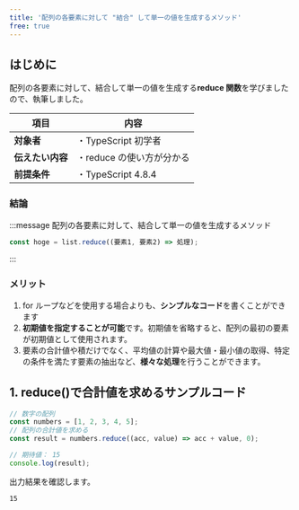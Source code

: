 ```yaml
---
title: '配列の各要素に対して "結合" して単一の値を生成するメソッド'
free: true
---
```


## はじめに

配列の各要素に対して、結合して単一の値を生成する**reduce 関数**を学びましたので、執筆しました。

| 項目             | 内容                      |
| ---------------- | ------------------------- |
| **対象者**       | ・TypeScript 初学者       |
| **伝えたい内容** | ・reduce の使い方が分かる |
| **前提条件**     | ・TypeScript 4.8.4        |

### 結論

:::message
配列の各要素に対して、結合して単一の値を生成するメソッド

```typescript
const hoge = list.reduce((要素1, 要素2) => 処理);
```

:::

### メリット

1. for ループなどを使用する場合よりも、**シンプルなコード**を書くことができます
2. **初期値を指定することが可能**です。初期値を省略すると、配列の最初の要素が初期値として使用されます。
3. 要素の合計値や積だけでなく、平均値の計算や最大値・最小値の取得、特定の条件を満たす要素の抽出など、**様々な処理**を行うことができます。

## 1. reduce()で合計値を求めるサンプルコード

```typescript
// 数字の配列
const numbers = [1, 2, 3, 4, 5];
// 配列の合計値を求める
const result = numbers.reduce((acc, value) => acc + value, 0);

// 期待値： 15
console.log(result);
```

出力結果を確認します。

```bash
15
```